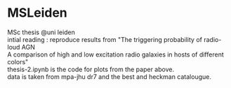 # MSLeiden
MSc thesis @uni leiden  
intial reading : reproduce results from "The triggering probability of radio-loud AGN  
A comparison of high and low excitation radio galaxies in hosts of different  
colors"  
thesis-2.ipynb is the code for plots from the paper above.   
data is taken from mpa-jhu dr7 and the best and heckman catalougue.  

